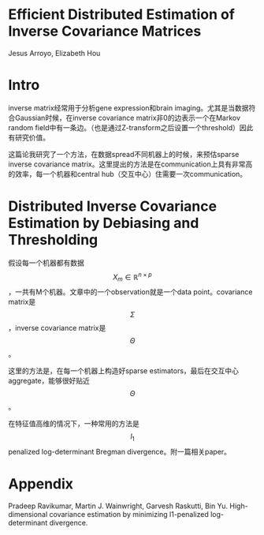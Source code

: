 # Efficient Distributed Estimation of Inverse Covariance Matrices

Jesus Arroyo, Elizabeth Hou

# Intro

inverse matrix经常用于分析gene expression和brain imaging。尤其是当数据符合Gaussian时候，在inverse covariance matrix非0的边表示一个在Markov random field中有一条边。（也是通过Z-transform之后设置一个threshold）因此有研究价值。

这篇论我研究了一个方法，在数据spread不同机器上的时候，来预估sparse inverse covariance matrix。这里提出的方法是在communication上具有非常高的效率，每一个机器和central hub（交互中心）住需要一次communication。

# Distributed Inverse Covariance Estimation by Debiasing and Thresholding

假设每一个机器都有数据$$X_m \in \mathbb{R}^{n \times p}$$，一共有M个机器。文章中的一个observation就是一个data point。covariance matrix是$$\Sigma$$，inverse covariance matrix是$$\Theta$$。

这里的方法是，在每一个机器上构造好sparse estimators，最后在交互中心aggregate，能够很好贴近$$\Theta$$。

在特征值高维的情况下，一种常用的方法是$$l_1$$ penalized log-determinant Bregman divergence。附一篇相关paper。

# Appendix

Pradeep Ravikumar, Martin J. Wainwright, Garvesh Raskutti, Bin Yu. High-dimensional covariance estimation by minimizing l1-penalized log-determinant divergence.